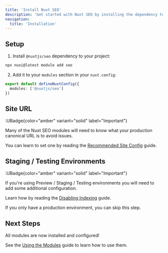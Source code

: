 ```yaml
---
title: 'Install Nuxt SEO'
description: 'Get started with Nuxt SEO by installing the dependency to your project.'
navigation:
  title: 'Installation'
---
```


## Setup

1. Install `@nuxtjs/seo` dependency to your project:
```bash
npx nuxi@latest module add seo
```

2. Add it to your `modules` section in your `nuxt.config`:

```ts [nuxt.config.ts]
export default defineNuxtConfig({
  modules: ['@nuxtjs/seo']
})
```

## Site URL

:UBadge{color="amber" variant="solid" label="Important"}

Many of the Nuxt SEO modules will need to know what your production canonical URL is to avoid issues.

You can learn to set one by reading the [Recommended Site Config](/nuxt-seo/guides/configuring-modules) guide.

## Staging / Testing Environments

:UBadge{color="amber" variant="solid" label="Important"}

If you're using Preview / Staging / Testing environments you will need to add some additional configuration.

Learn how by reading the [Disabling Indexing](/robots/guides/disable-indexing) guide.

If you only have a production environment, you can skip this step.

## Next Steps

All modules are now installed and configured!

See the [Using the Modules](/nuxt-seo/guides/using-the-modules) guide to learn how to use them.
